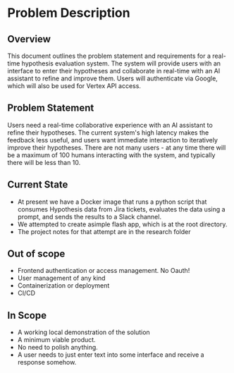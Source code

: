 # Problem Description

## Overview
This document outlines the problem statement and requirements for a real-time hypothesis evaluation system. The system will provide users with an interface to enter their hypotheses and collaborate in real-time with an AI assistant to refine and improve them. Users will authenticate via Google, which will also be used for Vertex API access.

## Problem Statement
Users need a real-time collaborative experience with an AI assistant to refine their hypotheses. The current system's high latency makes the feedback less useful, and users want immediate interaction to iteratively improve their hypotheses. There are not many users - at any time there will be a maximum of 100 humans interacting with the system, and typically there will be less than 10.

## Current State  
- At present we have a Docker image that runs a python script that consumes Hypothesis data from Jira tickets, evaluates the data using a prompt, and sends the results to a Slack channel.
- We attempted to create asimple flash app, which is at the root directory.
- The project notes for that attempt are in the research folder


## Out of scope
- Frontend authentication or access management. No Oauth!
- User management of any kind
- Containerization or deployment
- CI/CD

## In Scope
- A working local demonstration of the solution
- A minimum viable product.
- No need to polish anything. 
- A user needs to just enter text into some interface and receive a response somehow.